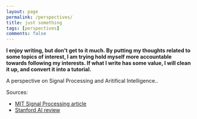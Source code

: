 ```yaml
---
layout: page
permalink: /perspectives/
title: just something
tags: [perspectives]
comments: false
---
```



**I enjoy writing, but don't get to it much. By putting my thoughts related to some topics of interest, I am trying hold myself more accountable towards following my interests. If what I write has some value, I will clean it up, and convert it into a tutorial.**


A perspective on Signal Processing and Aritifical Intelligence..

Sources:
  * <a href="https://futureofsp.eecs.mit.edu/article/" > MIT Signal Processing article</a>
  * <a href="https://setr.stanford.edu/technology/artificial-intelligence/2025">Stanford AI review </a>
